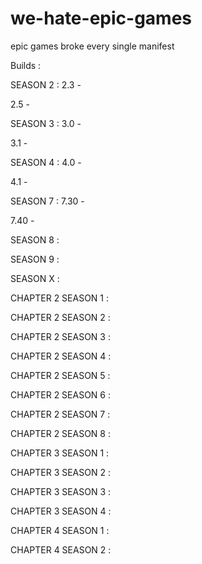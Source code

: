 # we-hate-epic-games
epic games broke every single manifest

Builds :

SEASON 2 :
2.3 - 

2.5 - 

SEASON 3 :
3.0 -

3.1 - 

SEASON 4 :
4.0 -

4.1 - 

SEASON 7 :
7.30 - 

7.40 -

SEASON 8 :

SEASON 9 :

SEASON X :

CHAPTER 2 SEASON 1 :

CHAPTER 2 SEASON 2 :

CHAPTER 2 SEASON 3 :

CHAPTER 2 SEASON 4 :

CHAPTER 2 SEASON 5 :

CHAPTER 2 SEASON 6 :

CHAPTER 2 SEASON 7 :

CHAPTER 2 SEASON 8 :

CHAPTER 3 SEASON 1 :

CHAPTER 3 SEASON 2 :

CHAPTER 3 SEASON 3 :

CHAPTER 3 SEASON 4 :

CHAPTER 4 SEASON 1 :

CHAPTER 4 SEASON 2 :
